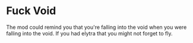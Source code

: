 # Fuck Void
The mod could remind you that you're falling into the void when you were falling into the void. 
If you had elytra that you might not forget to fly.